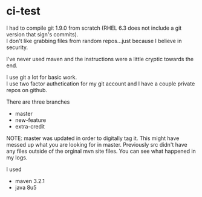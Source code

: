 ci-test
=======

I had to compile git 1.9.0 from scratch (RHEL 6.3 does not include a git version that sign's commits).  
I don't like grabbing files from random repos...just because I believe in security.

I've never used maven and the instructions were a little cryptic towards the end.

I use git a lot for basic work.  
I use two factor authetication for my git account and I have a couple private repos on github.  


There are three branches
* master
* new-feature
* extra-credit


NOTE:  master was updated in order to digitally tag it.  This might have messed up what you are looking for in master.  Previously src didn't have any files  outside of the orginal mvn site files.  You can see what happened in my logs.


I used  
* maven 3.2.1
* java 8u5
